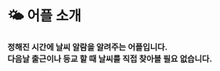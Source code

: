 

<h1> 🌤 어플 소개</h1>
 <h3> 정해진 시간에 날씨 알람을 알려주는 어플입니다.<br>
  다음날 출근이나 등교 할 때 날씨를 직접 찾아볼 필요 없습니다. </h3>
<br><br><br>


